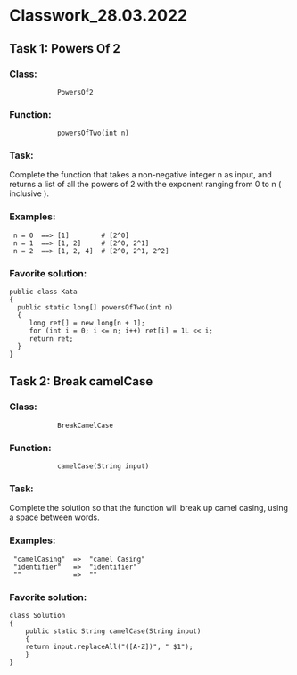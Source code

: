 # Classwork_28.03.2022

## **Task 1: Powers Of 2**

### **Class:** 
                PowersOf2
### **Function:**   
                powersOfTwo(int n) 

### **Task:**

Complete the function that takes a non-negative integer n as input, 
and returns a list of all the powers of 2 with the exponent ranging from 0 to n ( inclusive ).

### **Examples:**


     n = 0  ==> [1]        # [2^0]
     n = 1  ==> [1, 2]     # [2^0, 2^1]
     n = 2  ==> [1, 2, 4]  # [2^0, 2^1, 2^2]


### **Favorite solution:**


    public class Kata 
    {
      public static long[] powersOfTwo(int n) 
      {
         long ret[] = new long[n + 1];
         for (int i = 0; i <= n; i++) ret[i] = 1L << i;
         return ret;
      }
    }


## **Task 2: Break camelCase**

### **Class:** 
                BreakCamelCase
### **Function:**   
                camelCase(String input) 

### **Task:**

Complete the solution so that the function will break up camel casing, using a space between words.

### **Examples:**


     "camelCasing"  =>  "camel Casing"
     "identifier"   =>  "identifier"
     ""             =>  ""


### **Favorite solution:**


    class Solution 
    {
        public static String camelCase(String input) 
        {
        return input.replaceAll("([A-Z])", " $1");
        }
    }

